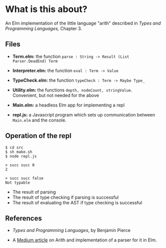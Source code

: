 # What is this about?

An Elm implementation of the little language "arith" described in  *Types and Programming Languages,* Chapter 3.  


## Files

- **Term.elm:** the function `parse : String -> Result (List Parser.DeadEnd) Term`

- **Interpreter.elm:** the function `eval : Term -> Value`

- **TypeCheck.elm:** the function `typeCheck : Term -> Maybe Type_`

- **Utility.elm:** the functions `depth, nodeCount, stringValue`.  
Convenient, but not needed for the above

- **Main.elm:** a headless Elm app for implementing a repl

- **repl.js:** a Javascript program which sets up communication between `Main.elm` and the console.

## Operation of the repl  

```
$ cd src
$ sh make.sh
$ node repl.js

> succ succ 0
2

> succ succ false
Not typable
```



- The result of parsing
- The result of type checking if parsing is successful
- The result of evaluating the AST if type checking is successful


## References

- *Types and Programming Languages*, by Benjamin Pierce

- A [Medium article](https://medium.com/@jxxcarlson/implementing-the-mini-language-arith-in-elm-a522f9a7101) on Arith and implementation of a parser for it in Elm.
